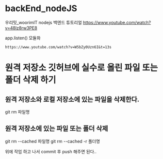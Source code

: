 # backEnd_nodeJS
우리밋_woorimIT nodejs 백엔드 튜토리얼 
https://www.youtube.com/watch?v=48lz8rw3PE8

app.listen() 모듈화

`https://www.youtube.com/watch?v=W5bZy0Uzn6I&t=13s`

# 원격 저장소 깃허브에 실수로 올린 파일 또는 폴더 삭제 하기

## 원격 저장소와 로컬 저장소에 있는 파일을 삭제한다.
git rm 파일명

## 원격 저장소에 있는 파일 또는 폴더 삭제
git rm --cached 파일명
git rm --cached -r 폴더명

위에 작업 하고 나서 
commit 후 push 해주면 된다..
